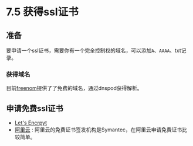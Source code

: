 # 7.5 获得ssl证书

## 准备

要申请一个ssl证书，需要你有一个完全控制权的域名，可以添加`A`、`AAAA`、txt记录。

### 获得域名
目前[freenom](https://www.freenom.com/)提供了了免费的域名，通过dnspod获得解析。

## 申请免费ssl证书

- [Let's Encrpyt](https://letsencrypt.org/)
- [阿里云](https://common-buy.aliyun.com/?spm=5176.7968328.1266638..671112326h089m&commodityCode=cas&aly_as=-pgjW-Aj#/buy) : 阿里云的免费证书签发机构是Symantec，在阿里云申请免费证书比较简单。